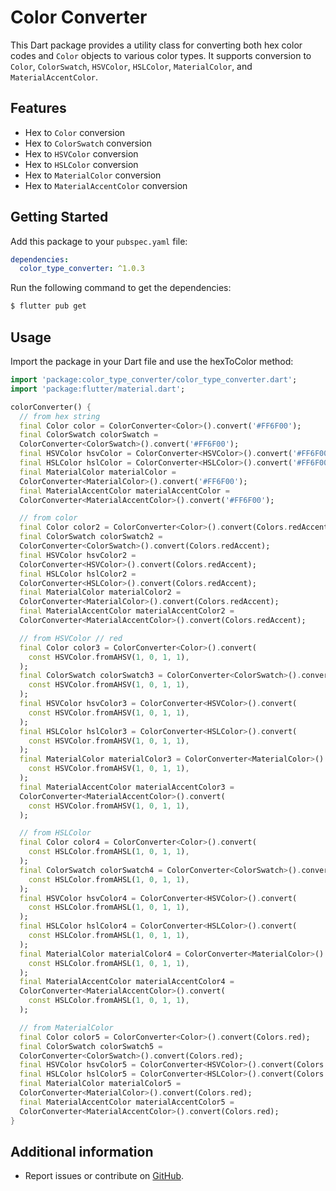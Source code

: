 # Color Converter
This Dart package provides a utility class for converting both hex color codes and `Color` objects to various color types. It supports conversion to `Color`, `ColorSwatch`, `HSVColor`, `HSLColor`, `MaterialColor`, and `MaterialAccentColor`.

## Features

- Hex to `Color` conversion
- Hex to `ColorSwatch` conversion
- Hex to `HSVColor` conversion
- Hex to `HSLColor` conversion
- Hex to `MaterialColor` conversion
- Hex to `MaterialAccentColor` conversion

## Getting Started

Add this package to your `pubspec.yaml` file:

```yaml
dependencies:
  color_type_converter: ^1.0.3
```
Run the following command to get the dependencies: 
```bash
$ flutter pub get
```

## Usage

Import the package in your Dart file and use the hexToColor method:

```dart
import 'package:color_type_converter/color_type_converter.dart';
import 'package:flutter/material.dart';

colorConverter() {
  // from hex string
  final Color color = ColorConverter<Color>().convert('#FF6F00');
  final ColorSwatch colorSwatch =
  ColorConverter<ColorSwatch>().convert('#FF6F00');
  final HSVColor hsvColor = ColorConverter<HSVColor>().convert('#FF6F00');
  final HSLColor hslColor = ColorConverter<HSLColor>().convert('#FF6F00');
  final MaterialColor materialColor =
  ColorConverter<MaterialColor>().convert('#FF6F00');
  final MaterialAccentColor materialAccentColor =
  ColorConverter<MaterialAccentColor>().convert('#FF6F00');

  // from color
  final Color color2 = ColorConverter<Color>().convert(Colors.redAccent);
  final ColorSwatch colorSwatch2 =
  ColorConverter<ColorSwatch>().convert(Colors.redAccent);
  final HSVColor hsvColor2 =
  ColorConverter<HSVColor>().convert(Colors.redAccent);
  final HSLColor hslColor2 =
  ColorConverter<HSLColor>().convert(Colors.redAccent);
  final MaterialColor materialColor2 =
  ColorConverter<MaterialColor>().convert(Colors.redAccent);
  final MaterialAccentColor materialAccentColor2 =
  ColorConverter<MaterialAccentColor>().convert(Colors.redAccent);

  // from HSVColor // red
  final Color color3 = ColorConverter<Color>().convert(
    const HSVColor.fromAHSV(1, 0, 1, 1),
  );
  final ColorSwatch colorSwatch3 = ColorConverter<ColorSwatch>().convert(
    const HSVColor.fromAHSV(1, 0, 1, 1),
  );
  final HSVColor hsvColor3 = ColorConverter<HSVColor>().convert(
    const HSVColor.fromAHSV(1, 0, 1, 1),
  );
  final HSLColor hslColor3 = ColorConverter<HSLColor>().convert(
    const HSVColor.fromAHSV(1, 0, 1, 1),
  );
  final MaterialColor materialColor3 = ColorConverter<MaterialColor>().convert(
    const HSVColor.fromAHSV(1, 0, 1, 1),
  );
  final MaterialAccentColor materialAccentColor3 =
  ColorConverter<MaterialAccentColor>().convert(
    const HSVColor.fromAHSV(1, 0, 1, 1),
  );

  // from HSLColor
  final Color color4 = ColorConverter<Color>().convert(
    const HSLColor.fromAHSL(1, 0, 1, 1),
  );
  final ColorSwatch colorSwatch4 = ColorConverter<ColorSwatch>().convert(
    const HSLColor.fromAHSL(1, 0, 1, 1),
  );
  final HSVColor hsvColor4 = ColorConverter<HSVColor>().convert(
    const HSLColor.fromAHSL(1, 0, 1, 1),
  );
  final HSLColor hslColor4 = ColorConverter<HSLColor>().convert(
    const HSLColor.fromAHSL(1, 0, 1, 1),
  );
  final MaterialColor materialColor4 = ColorConverter<MaterialColor>().convert(
    const HSLColor.fromAHSL(1, 0, 1, 1),
  );
  final MaterialAccentColor materialAccentColor4 =
  ColorConverter<MaterialAccentColor>().convert(
    const HSLColor.fromAHSL(1, 0, 1, 1),
  );

  // from MaterialColor
  final Color color5 = ColorConverter<Color>().convert(Colors.red);
  final ColorSwatch colorSwatch5 =
  ColorConverter<ColorSwatch>().convert(Colors.red);
  final HSVColor hsvColor5 = ColorConverter<HSVColor>().convert(Colors.red);
  final HSLColor hslColor5 = ColorConverter<HSLColor>().convert(Colors.red);
  final MaterialColor materialColor5 =
  ColorConverter<MaterialColor>().convert(Colors.red);
  final MaterialAccentColor materialAccentColor5 =
  ColorConverter<MaterialAccentColor>().convert(Colors.red);
}
```

## Additional information

- Report issues or contribute on [GitHub](https://github.com/abdullahbokl/color_type_converter).
